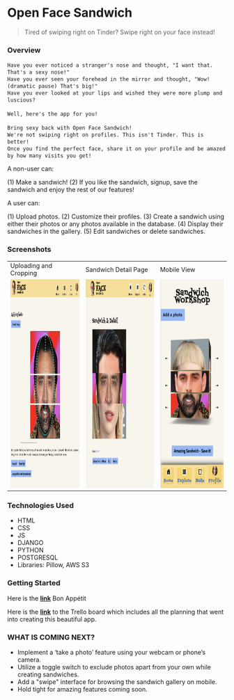
# Open Face Sandwich

> Tired of swiping right on Tinder? Swipe right on your face instead!


### Overview 

```
Have you ever noticed a stranger's nose and thought, "I want that. That's a sexy nose!"
Have you ever seen your forehead in the mirror and thought, "Wow! (dramatic pause) That's big!"
Have you ever looked at your lips and wished they were more plump and luscious?

Well, here's the app for you!

Bring sexy back with Open Face Sandwich!
We're not swiping right on profiles. This isn't Tinder. This is better!
Once you find the perfect face, share it on your profile and be amazed by how many visits you get!

```



A non-user can:

(1) Make a sandwich!
(2) If you like the sandwich, signup, save the sandwich and enjoy the rest of our features!

A user can: 

(1) Upload photos.
(2) Customize their profiles.
(3) Create a sandwich using either their photos or any photos available in the database.
(4) Display their sandwiches in the gallery.
(5) Edit sandwiches or delete sandwiches.



### Screenshots

<table>
  <tr>
    <td>Uploading and Cropping</td>
     <td>Sandwich Detail Page</td>
     <td>Mobile View</td>
  </tr>
  <tr>
    <td><img src="ss/cropping.png" width=270 height=480></td>
    <td><img src="ss/detail.png" width=270 height=480></td>
    <td><img src="ss/sandwich.png" width=270 height=480></td>
  </tr>
 </table>

### Technologies Used

- HTML 
- CSS
- JS 
- DJANGO
- PYTHON
- POSTGRESQL
- Libraries: Pillow, AWS S3

### Getting Started 

Here is the **<a href="https://open-face-sandwich.herokuapp.com/">link</a>** Bon Appétit

Here is the **<a href="https://trello.com/b/5dwWOlXj/open-face">link</a>**  to the Trello board which includes all the planning that went into creating this beautiful app. 


### WHAT IS COMING NEXT?
- Implement a ‘take a photo’ feature using your webcam or phone’s camera.
- Utilize a toggle switch to exclude photos apart from your own while creating sandwiches.
- Add a "swipe" interface for browsing the sandwich gallery on mobile.
- Hold tight for amazing features coming soon. 


